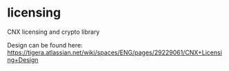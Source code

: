 # licensing
CNX licensing and crypto library

Design can be found here:
https://tigera.atlassian.net/wiki/spaces/ENG/pages/29229061/CNX+Licensing+Design
